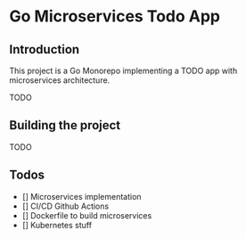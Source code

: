 # Go Microservices Todo App 

## Introduction

This project is a Go Monorepo implementing a TODO app with microservices architecture. 

TODO

## Building the project

TODO

## Todos
- [] Microservices implementation
- [] CI/CD Github Actions
- [] Dockerfile to build microservices
- [] Kubernetes stuff